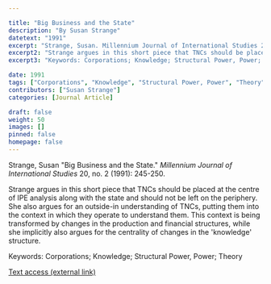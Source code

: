 ```yaml
---

title: "Big Business and the State"
description: "By Susan Strange"
datetext: "1991"
excerpt: "Strange, Susan. Millennium Journal of International Studies 20, no. 2 (1991): 245-250."
excerpt2: "Strange argues in this short piece that TNCs should be placed at the centre of IPE analysis along with the state and should not be left on the periphery. She also argues for an outside-in understanding of TNCs, putting them into the context in which they operate to understand them. This context is being transformed by changes in the production and financial structures, while she implicitly also argues for the centrality of changes in the 'knowledge' structure."
excerpt3: "Keywords: Corporations; Knowledge; Structural Power, Power; Theory"

date: 1991
tags: ["Corporations", "Knowledge", "Structural Power, Power", "Theory", "1990's", "Susan Strange"]
contributors: ["Susan Strange"]
categories: [Journal Article]

draft: false
weight: 50
images: []
pinned: false
homepage: false
---
```


Strange, Susan "Big Business and the State." *Millennium Journal of International Studies* 20, no. 2 (1991): 245-250.

Strange argues in this short piece that TNCs should be placed at the centre of IPE analysis along with the state and should not be left on the periphery. She also argues for an outside-in understanding of TNCs, putting them into the context in which they operate to understand them. This context is being transformed by changes in the production and financial structures, while she implicitly also argues for the centrality of changes in the 'knowledge' structure.

Keywords: Corporations; Knowledge; Structural Power, Power; Theory

[Text access (external link)](https://doi.org/10.1177/03058298910200021501)
